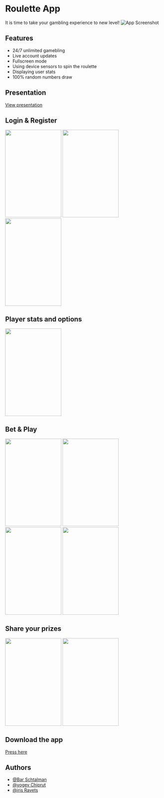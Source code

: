 
# Roulette App

It is time to take your gambling experience to new level!
![App Screenshot](https://miro.medium.com/max/1400/1*fRrnkiMwp0CbpHI8nXuRKw.jpeg)

## Features

- 24/7 unlimited gamebling
- Live account updates
- Fullscreen mode
- Using device sensors to spin the roulette
- Displaying user stats
- 100% random numbers draw


## Presentation
[View presentation](https://github.com/bar-schtalman/Roulette_app/raw/master/%D7%9E%D7%A6%D7%92%D7%AA%20%D7%A1%D7%95%D7%A3_2022.pptx) 

## Login & Register
<img src ="https://github.com/bar-schtalman/Roulette_app/blob/b9a399eaf5cbdb28a70545f4ea7a14fd46ed8598/Pics/1.png" width="180" height="280"> 
<img src ="https://github.com/bar-schtalman/Roulette_app/blob/b9a399eaf5cbdb28a70545f4ea7a14fd46ed8598/Pics/2.png" width="180" height ="280">
<img src="https://github.com/bar-schtalman/Roulette_app/blob/b9a399eaf5cbdb28a70545f4ea7a14fd46ed8598/Pics/3.png" width="180" height="280"> 


## Player stats and options
<img src ="https://github.com/bar-schtalman/Roulette_app/blob/b9a399eaf5cbdb28a70545f4ea7a14fd46ed8598/Pics/4.png" width = "180" height="280">

## Bet & Play
<img src ="https://github.com/bar-schtalman/Roulette_app/blob/b9a399eaf5cbdb28a70545f4ea7a14fd46ed8598/Pics/5.png" width = "180" height="280"> <img src ="https://github.com/bar-schtalman/Roulette_app/blob/b9a399eaf5cbdb28a70545f4ea7a14fd46ed8598/Pics/6.png" width = "180" height="280"> <img src ="https://github.com/bar-schtalman/Roulette_app/blob/b9a399eaf5cbdb28a70545f4ea7a14fd46ed8598/Pics/7.png" width = "180" height="280"> <img src ="https://github.com/bar-schtalman/Roulette_app/blob/b9a399eaf5cbdb28a70545f4ea7a14fd46ed8598/Pics/8.png" width = "180" height="280"> 

## Share your prizes
<img src ="https://github.com/bar-schtalman/Roulette_app/blob/b9a399eaf5cbdb28a70545f4ea7a14fd46ed8598/Pics/9.png" width = "180" height="280"> <img src ="https://github.com/bar-schtalman/Roulette_app/blob/b9a399eaf5cbdb28a70545f4ea7a14fd46ed8598/Pics/10.png" width = "180" height="280">

## Download the app
[Press here](https://drive.google.com/file/d/1GUFUejBaBXI0GxXKiR5EQZCx7WcxjTob/view?usp=sharing) 








## Authors

- [@Bar Schtalman](https://github.com/bar-schtalman)
- [@yogev Chiprut](https://github.com/yogev15)
- [@iris Ravets](https://github.com/EvgenTen)

